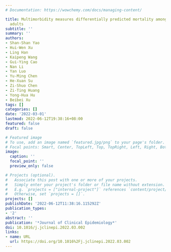 ```yaml
---
# Documentation: https://wowchemy.com/docs/managing-content/

title: Multimorbidity measures differentially predicted mortality among older Chinese
  adults
subtitle: ''
summary: ''
authors:
- Shan-Shan Yao
- Hui-Wen Xu
- Ling Han
- Kaipeng Wang
- Gui-Ying Cao
- Nan Li
- Yan Luo
- Yu-Ming Chen
- He-Xuan Su
- Zi-Shuo Chen
- Zi-Ting Huang
- Yong-Hua Hu
- Beibei Xu
tags: []
categories: []
date: '2022-03-01'
lastmod: 2022-06-12T19:38:16+08:00
featured: false
draft: false

# Featured image
# To use, add an image named `featured.jpg/png` to your page's folder.
# Focal points: Smart, Center, TopLeft, Top, TopRight, Left, Right, BottomLeft, Bottom, BottomRight.
image:
  caption: ''
  focal_point: ''
  preview_only: false

# Projects (optional).
#   Associate this post with one or more of your projects.
#   Simply enter your project's folder or file name without extension.
#   E.g. `projects = ["internal-project"]` references `content/project/deep-learning/index.md`.
#   Otherwise, set `projects = []`.
projects: []
publishDate: '2022-06-12T11:38:16.115292Z'
publication_types:
- '2'
abstract: ''
publication: '*Journal of Clinical Epidemiology*'
doi: 10.1016/j.jclinepi.2022.03.002
links:
- name: URL
  url: https://doi.org/10.1016%2Fj.jclinepi.2022.03.002
---
```

